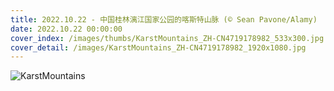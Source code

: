 ```yaml
---
title: 2022.10.22 - 中国桂林漓江国家公园的喀斯特山脉 (© Sean Pavone/Alamy)
date: 2022.10.22 00:00:00
cover_index: /images/thumbs/KarstMountains_ZH-CN4719178982_533x300.jpg
cover_detail: /images/KarstMountains_ZH-CN4719178982_1920x1080.jpg
---
```


![KarstMountains](/images/KarstMountains_ZH-CN4719178982_1920x1080.jpg)
